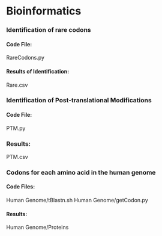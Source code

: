 # Bioinformatics
### Identification of rare codons
#### Code File:
RareCodons.py
#### Results of Identification:
Rare.csv
### Identification of Post-translational Modifications
#### Code File:
PTM.py
### Results:
PTM.csv

### Codons for each amino acid in the human genome
#### Code Files:
Human Genome/tBlastn.sh
Human Genome/getCodon.py
#### Results:
Human Genome/Proteins
